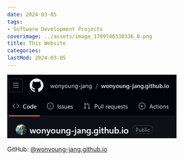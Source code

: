 ```yaml
---
date: 2024-03-05
tags:
- Software Development Projects
coverimage: ../assets/image_1709746330336_0.png
title: This Website
categories:
lastMod: 2024-03-05
---
```

![image.png](/assets/image_1709746330336_0.png)

GitHub: [@wonyoung-jang.github.io](https://github.com/wonyoung-jang/wonyoung-jang.github.io)
